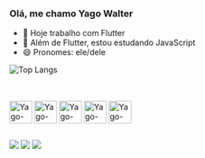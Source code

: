 ### Olá, me chamo Yago Walter

- 🔭 Hoje trabalho com Flutter
- 🌱 Além de Flutter, estou estudando JavaScript
- 😄 Pronomes: ele/dele

![Top Langs](https://github-readme-stats.vercel.app/api/top-langs/?username=yagowalter&hide=jupyter%20notebook,cmake,c%2B%2B&langs_count=7&layout=donut)

##

<div style=display: inline_block"><br>
  <img align="center" alt="Yago-Dart" height="40" width="40" src="https://cdn.jsdelivr.net/gh/devicons/devicon/icons/dart/dart-original.svg"/>
  <img align="center" alt="Yago-Flutter" heigth="30" width="40" src="https://cdn.jsdelivr.net/gh/devicons/devicon/icons/flutter/flutter-original.svg"/>
  <img align="center" alt="Yago-Flutter" heigth="30" width="40" src="https://cdn.jsdelivr.net/gh/devicons/devicon/icons/html5/html5-original.svg" />
  <img align="center" alt="Yago-Flutter" heigth="30" width="40" src="https://cdn.jsdelivr.net/gh/devicons/devicon/icons/css3/css3-original.svg" />
  <img align="center" alt="Yago-Flutter" heigth="30" width="40" src="https://cdn.jsdelivr.net/gh/devicons/devicon/icons/javascript/javascript-plain.svg" />
</div>

##


<div> 
  <a href="https://www.instagram.com/_yagowalter" target="_blank"><img src="https://img.shields.io/badge/-Instagram-%23E4405F?style=for-the-badge&logo=instagram&logoColor=white" target="_blank"></a>
  <a href = "mailto:yago.walter_7@hotmail.com"><img src="https://img.shields.io/badge/-Gmail-%23333?style=for-the-badge&logo=gmail&logoColor=white" target="_blank"></a>
  <a href="https://www.linkedin.com/in/yago-walter-91ba7621a" target="_blank"><img src="https://img.shields.io/badge/-LinkedIn-%230077B5?style=for-the-badge&logo=linkedin&logoColor=white" target="_blank"></a> 
</div>


          
          
          
  




       
          
          
        
          




